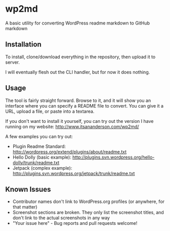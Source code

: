 wp2md
=====

A basic utility for converting WordPress readme markdown to GitHub markdown


Installation
------------

To install, clone/download everything in the repository, then upload it to server.

I will eventually flesh out the CLI handler, but for now it does nothing.


Usage
------

The tool is fairly straight forward. Browse to it, and it will show you an interface where you can specify a README file to convert. You can give it a URL, upload a file, or paste into a textarea.

If you don't want to install it yourself, you can try out the version I have running on my website: http://www.itsananderson.com/wp2md/

A few examples you can try out:

* Plugin Readme Standard: http://wordpress.org/extend/plugins/about/readme.txt
* Hello Dolly (basic example): http://plugins.svn.wordpress.org/hello-dolly/trunk/readme.txt
* Jetpack (complex example): http://plugins.svn.wordpress.org/jetpack/trunk/readme.txt

Known Issues
------------

* Contributor names don't link to WordPress.org profiles (or anywhere, for that matter)
* Screenshot sections are broken. They only list the screenshot titles, and don't link to the actual screenshots in any way
* "Your issue here" - Bug reports and pull requests welcome!
